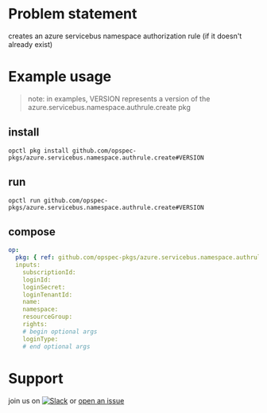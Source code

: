 # Problem statement
creates an azure servicebus namespace authorization rule (if it doesn't already exist)

# Example usage

> note: in examples, VERSION represents a version of the azure.servicebus.namespace.authrule.create pkg

## install

```shell
opctl pkg install github.com/opspec-pkgs/azure.servicebus.namespace.authrule.create#VERSION
```

## run

```
opctl run github.com/opspec-pkgs/azure.servicebus.namespace.authrule.create#VERSION
```

## compose

```yaml
op:
  pkg: { ref: github.com/opspec-pkgs/azure.servicebus.namespace.authrule.create#VERSION }
  inputs: 
    subscriptionId:
    loginId:
    loginSecret:
    loginTenantId:
    name:
    namespace:
    resourceGroup:
    rights:
    # begin optional args
    loginType:
    # end optional args
```

# Support

join us on [![Slack](https://opspec-slackin.herokuapp.com/badge.svg)](https://opspec-slackin.herokuapp.com/)
or [open an issue](https://github.com/opspec-pkgs/azure.servicebus.namespace.authrule.create/issues)
